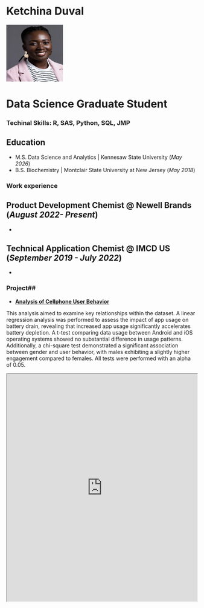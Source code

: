 # Ketchina Duval
<img src="Picture/8AC1FFEC-97F3-4328-9C34-CFE1C98E366D_1_201_a.jpeg" alt="Headshot" width="150" height="150">

# Data Science Graduate Student

### Techinal Skills: R, SAS, Python, SQL, JMP

## Education
- M.S. Data Science and Analytics | Kennesaw State University (_May 2026_)
- B.S. Biochemistry | Montclair State University at New Jersey (_May 2018_)

### Work experience
**Product Development Chemist @ Newell Brands (_August 2022- Present_)**
-
-

**Technical Application Chemist @ IMCD US (_September 2019 - July 2022_)**
-
-

### Project##

- **[Analysis of Cellphone User Behavior](link_to_report)**  

This analysis aimed to examine key relationships within the dataset. A linear regression analysis was performed to assess the impact of app usage on battery drain, revealing that increased app usage significantly accelerates battery depletion. A t-test comparing data usage between Android and iOS operating systems showed no substantial difference in usage patterns. Additionally, a chi-square test demonstrated a significant association between gender and user behavior, with males exhibiting a slightly higher engagement compared to females. All tests were performed with an alpha of 0.05.

<iframe src="https://drive.google.com/file/d/FILE_ID/preview" width="100%" height="600px"></iframe>



  


